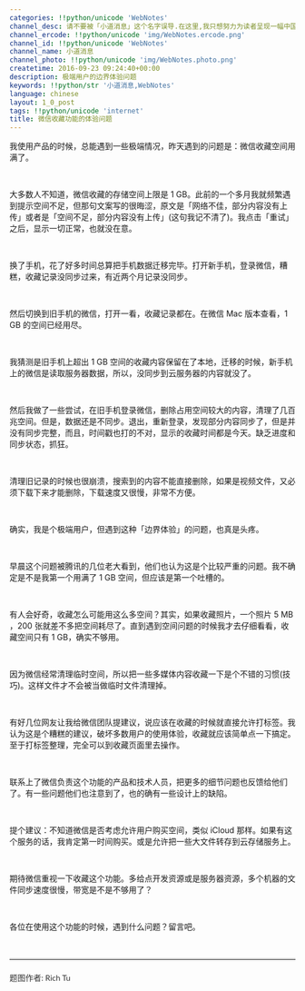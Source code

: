 ```yaml
---
categories: !!python/unicode 'WebNotes'
channel_desc: 请不要被「小道消息」这个名字误导.在这里,我只想努力为读者呈现一幅中国互联网的清明上河图.
channel_ercode: !!python/unicode 'img/WebNotes.ercode.png'
channel_id: !!python/unicode 'WebNotes'
channel_name: 小道消息
channel_photo: !!python/unicode 'img/WebNotes.photo.png'
createtime: 2016-09-23 09:24:40+00:00
description: 极端用户的边界体验问题
keywords: !!python/str '小道消息,WebNotes'
language: chinese
layout: 1_0_post
tags: !!python/unicode 'internet'
title: 微信收藏功能的体验问题
---
```

<div class="rich_media_content" id="js_content">
<p>
         我使用产品的时候，总能遇到一些极端情况，昨天遇到的问题是：微信收藏空间用满了。
        </p>
<p>
<br/>
</p>
<p>
         大多数人不知道，微信收藏的存储空间上限是 1 GB。此前的一个多月我就频繁遇到提示空间不足，但那句文案写的很晦涩，原文是「网络不佳，部分内容没有上传」或者是「空间不足，部分内容没有上传」(这句我记不清了)。我点击「重试」之后，显示一切正常，也就没在意。
        </p>
<p>
<br/>
</p>
<p>
         换了手机，花了好多时间总算把手机数据迁移完毕。打开新手机，登录微信，糟糕，收藏记录没同步过来，有近两个月记录没同步。
        </p>
<p>
<br/>
</p>
<p>
         然后切换到旧手机的微信，打开一看，收藏记录都在。在微信 Mac 版本查看，1 GB 的空间已经用尽。
        </p>
<p>
<br/>
</p>
<p>
         我猜测是旧手机上超出 1 GB 空间的收藏内容保留在了本地，迁移的时候，新手机上的微信是读取服务器数据，所以，没同步到云服务器的内容就没了。
        </p>
<p>
<br/>
</p>
<p>
         然后我做了一些尝试，在旧手机登录微信，删除占用空间较大的内容，清理了几百兆空间。但是，数据还是不同步。退出，重新登录，发现部分内容同步了，但是并没有同步完整，而且，时间戳也打的不对，显示的收藏时间都是今天。缺乏进度和同步状态，抓狂。
        </p>
<p>
<br/>
</p>
<p>
         清理旧记录的时候也很崩溃，搜索到的内容不能直接删除，如果是视频文件，又必须下载下来才能删除，下载速度又很慢，非常不方便。
        </p>
<p>
<br/>
</p>
<p>
         确实，我是个极端用户，但遇到这种「边界体验」的问题，也真是头疼。
        </p>
<p>
<br/>
</p>
<p>
         早晨这个问题被腾讯的几位老大看到，他们也认为这是个比较严重的问题。我不确定是不是我第一个用满了 1 GB 空间，但应该是第一个吐槽的。
        </p>
<p>
<br/>
</p>
<p>
         有人会好奇，收藏怎么可能用这么多空间？其实，如果收藏照片，一个照片 5 MB ，200 张就差不多把空间耗尽了。直到遇到空间问题的时候我才去仔细看看，收藏空间只有 1 GB，确实不够用。
        </p>
<p>
<br/>
</p>
<p>
         因为微信经常清理临时空间，所以把一些多媒体内容收藏一下是个不错的习惯(技巧)。这样文件才不会被当做临时文件清理掉。
        </p>
<p>
<br/>
</p>
<p>
         有好几位网友让我给微信团队提建议，说应该在收藏的时候就直接允许打标签。我认为这是个糟糕的建议，破坏多数用户的使用体验，收藏就应该简单点一下搞定。至于打标签整理，完全可以到收藏页面里去操作。
        </p>
<p>
<br/>
</p>
<p>
         联系上了微信负责这个功能的产品和技术人员，把更多的细节问题也反馈给他们了。有一些问题他们也注意到了，也的确有一些设计上的缺陷。
        </p>
<p>
<br/>
</p>
<p>
         提个建议：不知道微信是否考虑允许用户购买空间，类似 iCloud 那样。如果有这个服务的话，我肯定第一时间购买。或是允许把一些大文件转存到云存储服务上。
        </p>
<p>
<br/>
</p>
<p>
         期待微信重视一下收藏这个功能。多给点开发资源或是服务器资源，多个机器的文件同步速度很慢，带宽是不是不够用了？
        </p>
<p>
<br/>
</p>
<p>
         各位在使用这个功能的时候，遇到什么问题？留言吧。
        </p>
<p>
<br/>
</p>
<hr style="font-family: Lato, Helvetica, Arial, freesans, clean, sans-serif; border-right-width: 0px; border-bottom-width: 0px; border-left-width: 0px; border-top-style: solid; border-top-color: rgb(234, 234, 234); height: 1px; margin-top: 1em; margin-bottom: 1em; color: rgb(51, 51, 51); white-space: normal;"/>
<p style="font-family: Lato, Helvetica, Arial, freesans, clean, sans-serif; border: 0px; margin-top: 1.5em; margin-bottom: 1.5em; outline: 0px; line-height: 1.5em; color: rgb(51, 51, 51); white-space: normal;">
         题图作者: Rich Tu
        </p>
<p>
<br/>
</p>
</div>